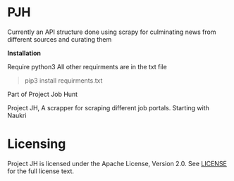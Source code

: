 # PJH
Currently an API structure done using scrapy for culminating news from different sources and curating them 



**Installation**

Require python3
All other requirments are in the txt file

> pip3 install requirments.txt




Part of Project Job Hunt


Project JH,
A scrapper for scraping different job portals. Starting with Naukri


Licensing
=========
Project JH is licensed under the Apache License, Version 2.0. See
[LICENSE](https://github.com/arju88nair/PJH/blob/master/LICENSE) for the full
license text.

